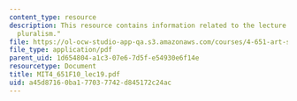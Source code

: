 ```yaml
---
content_type: resource
description: This resource contains information related to the lecture "seventies
  pluralism."
file: https://ol-ocw-studio-app-qa.s3.amazonaws.com/courses/4-651-art-since-1940-fall-2010/a45d87160ba177037742d845172c24ac_MIT4_651F10_lec19.pdf
file_type: application/pdf
parent_uid: 1d654804-a1c3-07e6-7d5f-e54930e6f14e
resourcetype: Document
title: MIT4_651F10_lec19.pdf
uid: a45d8716-0ba1-7703-7742-d845172c24ac
---
```

